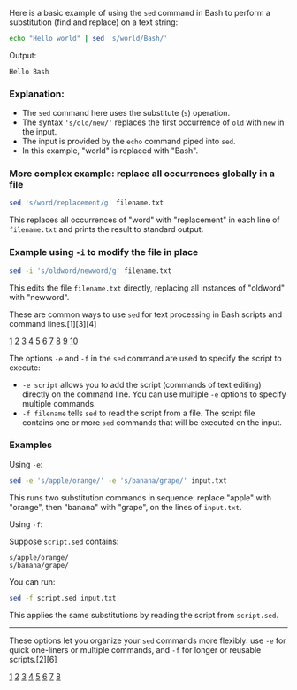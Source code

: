 Here is a basic example of using the `sed` command in Bash to perform a substitution (find and replace) on a text string:

```bash
echo "Hello world" | sed 's/world/Bash/'
```

Output:

```
Hello Bash
```

### Explanation:

- The `sed` command here uses the substitute (`s`) operation.
- The syntax `'s/old/new/'` replaces the first occurrence of `old` with `new` in the input.
- The input is provided by the `echo` command piped into `sed`.
- In this example, "world" is replaced with "Bash".

### More complex example: replace all occurrences globally in a file

```bash
sed 's/word/replacement/g' filename.txt
```

This replaces all occurrences of "word" with "replacement" in each line of `filename.txt` and prints the result to standard
output.

### Example using `-i` to modify the file in place

```bash
sed -i 's/oldword/newword/g' filename.txt
```

This edits the file `filename.txt` directly, replacing all instances of "oldword" with "newword".

These are common ways to use `sed` for text processing in Bash scripts and command lines.[1][3][4]

[1](https://www.hostinger.com/tutorials/linux-sed-command)
[2](https://stackoverflow.com/questions/49884905/bash-complex-examples-of-sed-command)
[3](https://www.geeksforgeeks.org/linux-unix/sed-command-in-linux-unix-with-examples/)
[4](https://www.w3schools.com/bash/bash_sed.php) [5](https://www.digitalocean.com/community/tutorials/linux-sed-command)
[6](https://4sysops.com/archives/ten-sed-command-examples/) [7](https://linuxhint.com/50_sed_command_examples/)
[8](https://gist.github.com/dlfinis/5d893cbd6ac2cdb729fe) [9](https://infotechys.com/20-useful-sed-commands/)
[10](https://www.linuxjournal.com/content/mastering-text-manipulation-sed-command)

The options `-e` and `-f` in the `sed` command are used to specify the script to execute:

- `-e script` allows you to add the script (commands of text editing) directly on the command line. You can use multiple `-e`
  options to specify multiple commands.
- `-f filename` tells `sed` to read the script from a file. The script file contains one or more `sed` commands that will be
  executed on the input.

### Examples

Using `-e`:

```bash
sed -e 's/apple/orange/' -e 's/banana/grape/' input.txt
```

This runs two substitution commands in sequence: replace "apple" with "orange", then "banana" with "grape", on the lines of
`input.txt`.

Using `-f`:

Suppose `script.sed` contains:

```
s/apple/orange/
s/banana/grape/
```

You can run:

```bash
sed -f script.sed input.txt
```

This applies the same substitutions by reading the script from `script.sed`.

---

These options let you organize your `sed` commands more flexibly: use `-e` for quick one-liners or multiple commands, and
`-f` for longer or reusable scripts.[2][6]

[1](https://www.reddit.com/r/redhat/comments/zf6q7s/understanding_a_sed_command/)
[2](https://www.geeksforgeeks.org/linux-unix/sed-command-linux-set-2/)
[3](https://www.linuxjournal.com/content/mastering-text-manipulation-sed-command)
[4](https://www.ans.co.uk/docs/operatingsystems/linux/misc/sed/)
[5](https://stackoverflow.com/questions/49833264/can-someone-explain-me-these-sed-commands-and-what-they-are-doing)
[6](https://www.softcover.io/read/fc6c09de/unix_commands/sed)
[7](https://www.linuxtoday.com/developer/useful-sed-commands-in-linux-12-examples/)
[8](https://www.shortcutfoo.com/blog/sed-by-example)
